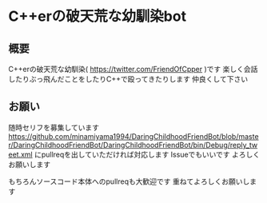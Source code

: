 # C++erの破天荒な幼馴染bot

## 概要

C++erの破天荒な幼馴染( https://twitter.com/FriendOfCpper )です
楽しく会話したりぶっ飛んだことをしたりC++で殴ってきたりします
仲良くして下さい

## お願い

随時セリフを募集しています
https://github.com/minamiyama1994/DaringChildhoodFriendBot/blob/master/DaringChildhoodFriendBot/DaringChildhoodFriendBot/bin/Debug/reply_tweet.xml
にpullreqを出していただければ対応します
Issueでもいいです
よろしくお願いします

もちろんソースコード本体へのpullreqも大歓迎です
重ねてよろしくお願いします